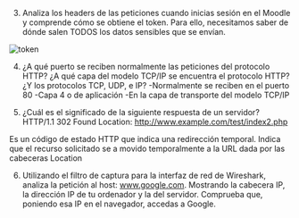 3. Analiza los headers de las peticiones cuando inicias sesión en el Moodle y comprende
cómo se obtiene el token. Para ello, necesitamos saber de dónde salen TODOS los
datos sensibles que se envían.

![token](https://github.com/PabloEspinosaCastillo/despliegue-de-aplicaciones-web/assets/144775391/a64f6f04-433e-4df4-b6e6-d0393cdecc3d)


4. ¿A qué puerto se reciben normalmente las peticiones del protocolo HTTP? ¿A qué
capa del modelo TCP/IP se encuentra el protocolo HTTP? ¿Y los protocolos TCP,
UDP, e IP?
-Normalmente se reciben en el puerto 80
-Capa 4 o de aplicación
-En la capa de transporte del modelo TCP/IP 


5. ¿Cuál es el significado de la siguiente respuesta de un servidor?
HTTP/1.1 302 Found
Location: http://www.example.com/test/index2.php

Es un código de estado HTTP que indica una redirección temporal.
Indica que el recurso solicitado se a movido temporalmente a la URL dada por las cabeceras Location

6. Utilizando el filtro de captura para la interfaz de red de Wireshark, analiza la petición
al host: www.google.com. Mostrando la cabecera IP, la dirección IP de tu ordenador y
la del servidor. Comprueba que, poniendo esa IP en el navegador, accedas a Google.




